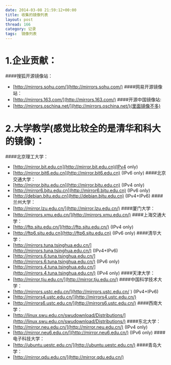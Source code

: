 ```yaml
---
date: 2014-03-08 21:59:12+00:00
title: 收集的镜像列表
layout: post
thread: 166
category: 记录
tags:  镜像列表
---
```

1.企业贡献：
===============
####搜狐开源镜像站：
* [http://mirrors.sohu.com/](http://mirrors.sohu.com/)
####网易开源镜像站：
* [http://mirrors.163.com/](http://mirrors.163.com/)
####开源中国镜像站: 
* [http://mirrors.oschina.net/](http://mirrors.oschina.net/)(里面镜像不多)

2.大学教学(感觉比较全的是清华和科大的镜像)：
===============
####北京理工大学：
* [http://mirror.bit.edu.cn](http://mirror.bit.edu.cn)(IPv4 only)
* [http://mirror.bit6.edu.cn](http://mirror.bit6.edu.cn) (IPv6 only)
####北京交通大学：
* [http://mirror.bjtu.edu.cn](http://mirror.bjtu.edu.cn) (IPv4 only)
* [http://mirror6.bjtu.edu.cn](http://mirror6.bjtu.edu.cn) (IPv6 only)
* [http://debian.bjtu.edu.cn](http://debian.bjtu.edu.cn) (IPv4+IPv6)
####兰州大学：
* [http://mirror.lzu.edu.cn/](http://mirror.lzu.edu.cn/)
####厦门大学：
* [http://mirrors.xmu.edu.cn/](http://mirrors.xmu.edu.cn/)
####上海交通大学：
* [http://ftp.sjtu.edu.cn/](http://ftp.sjtu.edu.cn/) (IPv4 only)
* [http://ftp6.sjtu.edu.cn](http://ftp6.sjtu.edu.cn) (IPv6 only)
####清华大学：
* [http://mirrors.tuna.tsinghua.edu.cn/](http://mirrors.tuna.tsinghua.edu.cn/) (IPv4+IPv6)
* [http://mirrors.6.tuna.tsinghua.edu.cn/](http://mirrors.6.tuna.tsinghua.edu.cn/) (IPv6 only)
* [http://mirrors.4.tuna.tsinghua.edu.cn/](http://mirrors.4.tuna.tsinghua.edu.cn/) (IPv4 only)
####天津大学：
* [http://mirror.tju.edu.cn/](http://mirror.tju.edu.cn/)
####中国科学技术大学：
* [http://mirrors.ustc.edu.cn/](http://mirrors.ustc.edu.cn/ ) (IPv4+IPv6)
* [http://mirrors4.ustc.edu.cn/](http://mirrors4.ustc.edu.cn/)
* [http://mirrors6.ustc.edu.cn/](http://mirrors6.ustc.edu.cn/)
####西南大学：
* [http://linux.swu.edu.cn/swudownload/Distributions/](http://linux.swu.edu.cn/swudownload/Distributions/)
####东北大学：
* [http://mirror.neu.edu.cn/](http://mirror.neu.edu.cn/) (IPv4 only)
* [http://mirror.neu6.edu.cn/](http://mirror.neu6.edu.cn/) (IPv6 only)
####电子科技大学：
* [http://ubuntu.uestc.edu.cn/](http://ubuntu.uestc.edu.cn/)
####青岛大学：
* [http://mirror.qdu.edu.cn/](http://mirror.qdu.edu.cn/)
